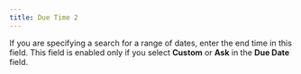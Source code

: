 ```yaml
---
title: Due Time 2
---
```



If you are specifying a search for a range of dates, enter the end time  in this field. This field is enabled only if you select **Custom**  or **Ask** in the **Due 
 Date** field.
